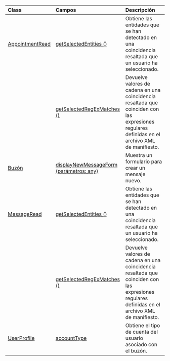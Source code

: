 | Class | Campos | Descripción |
|:---|:---|:---|
|[AppointmentRead](/javascript/api/outlook/outlook.appointmentread)|[getSelectedEntities ()](/javascript/api/outlook/outlook.appointmentread#getselectedentities--)|Obtiene las entidades que se han detectado en una coincidencia resaltada que un usuario ha seleccionado.|
||[getSelectedRegExMatches ()](/javascript/api/outlook/outlook.appointmentread#getselectedregexmatches--)|Devuelve valores de cadena en una coincidencia resaltada que coinciden con las expresiones regulares definidas en el archivo XML de manifiesto.|
|[Buzón](/javascript/api/outlook/outlook.mailbox)|[displayNewMessageForm (parámetros: any)](/javascript/api/outlook/outlook.mailbox#displaynewmessageform-parameters-)|Muestra un formulario para crear un mensaje nuevo.|
|[MessageRead](/javascript/api/outlook/outlook.messageread)|[getSelectedEntities ()](/javascript/api/outlook/outlook.messageread#getselectedentities--)|Obtiene las entidades que se han detectado en una coincidencia resaltada que un usuario ha seleccionado.|
||[getSelectedRegExMatches ()](/javascript/api/outlook/outlook.messageread#getselectedregexmatches--)|Devuelve valores de cadena en una coincidencia resaltada que coinciden con las expresiones regulares definidas en el archivo XML de manifiesto.|
|[UserProfile](/javascript/api/outlook/outlook.userprofile)|[accountType](/javascript/api/outlook/outlook.userprofile#accounttype)|Obtiene el tipo de cuenta del usuario asociado con el buzón.|
